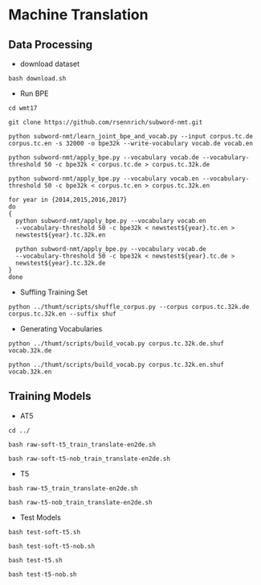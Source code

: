 # Machine Translation

## Data Processing

-  download dataset

```
bash download.sh
```


- Run BPE

```
cd wmt17

git clone https://github.com/rsennrich/subword-nmt.git

python subword-nmt/learn_joint_bpe_and_vocab.py --input corpus.tc.de corpus.tc.en -s 32000 -o bpe32k --write-vocabulary vocab.de vocab.en

python subword-nmt/apply_bpe.py --vocabulary vocab.de --vocabulary-threshold 50 -c bpe32k < corpus.tc.de > corpus.tc.32k.de

python subword-nmt/apply_bpe.py --vocabulary vocab.en --vocabulary-threshold 50 -c bpe32k < corpus.tc.en > corpus.tc.32k.en

for year in {2014,2015,2016,2017}
do
{
  python subword-nmt/apply_bpe.py --vocabulary vocab.en
  --vocabulary-threshold 50 -c bpe32k < newstest${year}.tc.en >
  newstest${year}.tc.32k.en
  
  python subword-nmt/apply_bpe.py --vocabulary vocab.de
  --vocabulary-threshold 50 -c bpe32k < newstest${year}.tc.de >
  newstest${year}.tc.32k.de
}
done
```

- Suffling Training Set

```
python ../thumt/scripts/shuffle_corpus.py --corpus corpus.tc.32k.de corpus.tc.32k.en --suffix shuf
```

- Generating Vocabularies

```
python ../thumt/scripts/build_vocab.py corpus.tc.32k.de.shuf vocab.32k.de

python ../thumt/scripts/build_vocab.py corpus.tc.32k.en.shuf vocab.32k.en
```

## Training Models

- AT5

```
cd ../

bash raw-soft-t5_train_translate-en2de.sh

bash raw-soft-t5-nob_train_translate-en2de.sh
```

- T5

```
bash raw-t5_train_translate-en2de.sh

bash raw-t5-nob_train_translate-en2de.sh
```

- Test Models

```
bash test-soft-t5.sh

bash test-soft-t5-nob.sh

bash test-t5.sh

bash test-t5-nob.sh
```
